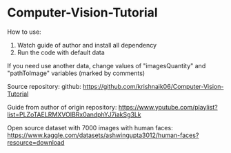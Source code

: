 # Computer-Vision-Tutorial

How to use:
1. Watch guide of author and install all dependency
2. Run the code with default data

If you need use another data, change values of "imagesQuantity" and "pathToImage" variables (marked by comments)

Source repository: github: https://github.com/krishnaik06/Computer-Vision-Tutorial

Guide from author of origin repository: https://www.youtube.com/playlist?list=PLZoTAELRMXVOIBRx0andphYJ7iakSg3Lk

Open source dataset with 7000 images with human faces: https://www.kaggle.com/datasets/ashwingupta3012/human-faces?resource=download
